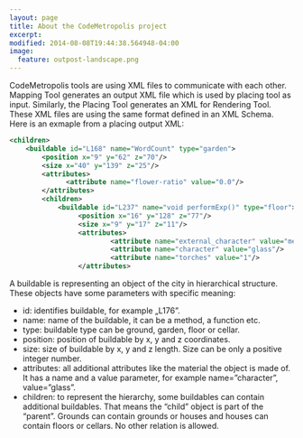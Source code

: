 ```yaml
---
layout: page
title: About the CodeMetropolis project
excerpt: 
modified: 2014-08-08T19:44:38.564948-04:00
image:
  feature: outpost-landscape.png
---
```


CodeMetropolis tools are using XML files to communicate with each other. Mapping Tool generates an output XML file which is used by placing tool as input. Similarly, the Placing Tool generates an XML for Rendering Tool.
These XML files are using the same format defined in an XML Schema.
Here is an exmaple from a placing output XML: 

```xml
<children>
    <buildable id="L168" name="WordCount" type="garden">
        <position x="9" y="62" z="70"/>
        <size x="40" y="139" z="25"/>
        <attributes>
              <attribute name="flower-ratio" value="0.0"/>
        </attributes>
        <children>
            <buildable id="L237" name="void performExp()" type="floor">
                 <position x="16" y="128" z="77"/>
                 <size x="9" y="17" z="11"/>
                 <attributes>
                         <attribute name="external_character" value="metal"/>
                         <attribute name="character" value="glass"/>
                         <attribute name="torches" value="1"/>
                 </attributes>
```
 
A buildable is representing an object of the city in hierarchical structure. These objects have some parameters with specific meaning:    

* id: identifies buildable, for example „L176”. 
* name: name of the buildable, it can be a method, a function etc. 
* type: buildable type can be ground, garden, floor or cellar.
* position: position of buildable by x, y and z coordinates.
* size: size of buildable by x, y and z length. Size can be only a positive integer number.  
* attributes: all additional attributes like the material the object is made of. It has a name and a value parameter, for example name=”character”, value=”glass”.  
* children: to represent the hierarchy, some buildables can contain additional buildables. That means the “child” object is part of the “parent”. Grounds can contain grounds or houses and houses can contain floors or cellars. No other relation is allowed.
